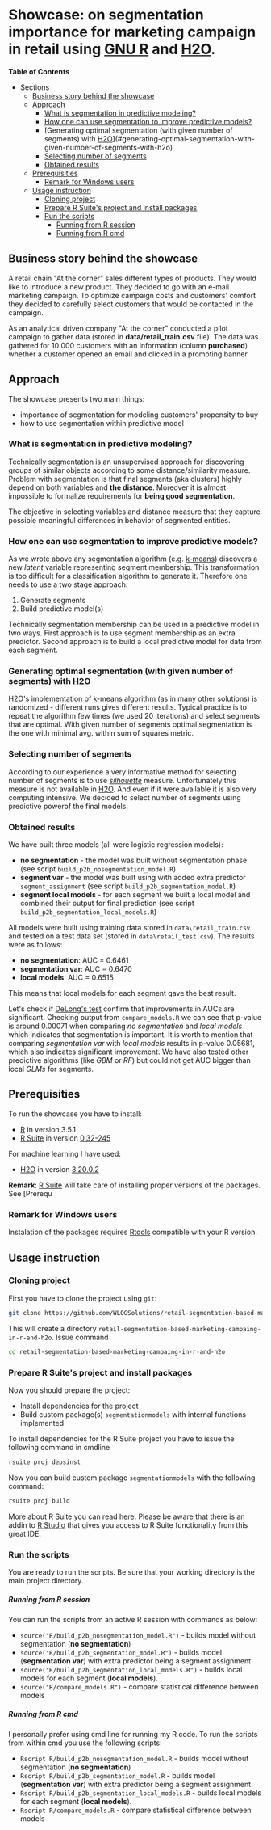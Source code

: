 # Showcase: on segmentation importance for marketing campaign in retail using [GNU R](https://www.r-project.org/) and [H2O](http://www.h2o.ai/).

<!-- markdown-toc start - Don't edit this section. Run M-x markdown-toc-refresh-toc -->
**Table of Contents**

- Sections
    - [Business story behind the showcase](#business-story-behind-the-showcase)
    - [Approach](#approach)
        - [What is segmentation in predictive modeling?](#what-is-segmentation-in-predictive-modeling)
        - [How one can use segmentation to improve predictive models?](#how-one-can-use-segmentation-to-improve-predictive-models)
        - [Generating optimal segmentation (with given number of segments) with [H2O](http://h2o.ai)](#generating-optimal-segmentation-with-given-number-of-segments-with-h2o)
        - [Selecting number of segments](#selecting-number-of-segments)
        - [Obtained results](#obtained-results)
    - [Prerequisities](#prerequisities)
        - [Remark for Windows users](#remark-for-windows-users)
    - [Usage instruction](#usage-instruction)
        - [Cloning project](#cloning-project)
        - [Prepare R Suite's project and install packages](#prepare-r-suites-project-and-install-packages)
        - [Run the scripts](#run-the-scripts)
			- [Running from R session](#running-from-r-session)
            - [Running from R cmd](#running-from-r-cmd)

<!-- markdown-toc end -->


## Business story behind the showcase

A retail chain "At the corner" sales different types of products. They would like to introduce a new product. They decided to go with an e-mail marketing campaign. To optimize campaign costs and customers' comfort they decided to carefully select customers that would be contacted in the campaign.

As an analytical driven company "At the corner" conducted a pilot campaign to gather data (stored in **data/retail_train.csv** file). The data was gathered for 10 000 customers with an information (column **purchased**) whether a customer opened an email and clicked in a promoting banner.

## Approach
The showcase presents two main things:

* importance of segmentation for modeling customers' propensity to buy
* how to use segmentation within predictive model

### What is segmentation in predictive modeling?

Technically segmentation is an unsupervised approach for discovering groups of similar objects according to some distance/similarity
measure. Problem with segmentation is that final segments (aka clusters) highly depend on both variables and **the distance**. Moreover it is almost impossible to formalize requirements for **being good segmentation**. 

The objective in selecting variables and distance measure that they capture possible meaningful differences in behavior of segmented entities.

### How one can use segmentation to improve predictive models?

As we wrote above any segmentation algorithm (e.g. [k-means](https://en.wikipedia.org/wiki/K-means_clustering)) discovers a new *latent* variable representing segment membership. This transformation is too difficult for a classification algorithm to generate it. Therefore one needs to use a two stage approach:

1. Generate segments
2. Build predictive model(s)

Technically segmentation membership can be used in a predictive model in two ways. First approach is to use segment membership as an extra predictor. Second approach is to build a local predictive model for data from each segment.

### Generating optimal segmentation (with given number of segments) with [H2O](http://h2o.ai)

[H2O's implementation of k-means algorithm](https://github.com/h2oai/h2o-3/blob/master/h2o-docs/src/product/tutorials/kmeans/kmeans.md) (as in many other solutions) is randomized - different runs gives different results. Typical practice is to repeat the algorithm few times (we used 20 iterations) and select
segments that are optimal. With given number of segments optimal segmentation is the one with minimal avg. within sum of squares metric.

### Selecting number of segments

According to our experience a very informative method for selecting number of segments is to use [*silhouette*](https://en.wikipedia.org/wiki/Silhouette_(clustering)) measure. Unfortunately this measure is not available in [H2O](http://h2o.ai). And even if it were available it is also very computing intensive. We decided to 
select number of segments using predictive powerof the final models.

### Obtained results

We have built three models (all were logistic regression models):

* **no segmentation** - the model was built without segmentation phase (see script `build_p2b_nosegmentation_model.R`)
* **segment var** - the model was built using with added extra predictor `segment_assignment` (see script `build_p2b_segmentation_model.R`)
* **segment local models** - for each segment we built a local model and combined their output for final prediction (see script `build_p2b_segmentation_local_models.R`)

All models were built using training data stored in `data\retail_train.csv` and tested on a test data set (stored in `data\retail_test.csv`). The results were as follows:

* **no segmentation**: AUC = 0.6461
* **segmentation var**: AUC = 0.6470
* **local models**: AUC = 0.6515

This means that local models for each segment gave the best result. 

Let's check if [DeLong's test](https://www.jstor.org/stable/2531595) confirm that improvements in AUCs are significant. Checking output from `compare_models.R` we can see that p-value is around 0.00071 when comparing *no segmentation* and *local models* which indicates that segmentation is important. It is worth to mention that comparing *segmentation var* with *local models* results in p-value 0.05681, which also indicates significant  improvement. We have also tested other predictive algorithms (like *GBM* or *RF*) but could not get AUC bigger than local *GLMs* for segments.


## Prerequisities

To run the showcase you have to install:

* [R](https://www.r-project.org/) in version 3.5.1
* [R Suite](https://github.com/WLOGSolutions/RSuite/blob/master/docs/basic_workflow.md) in version [0.32-245](http://rsuite.io/RSuite_Download.php)

For machine learning I have used:

* [H2O](https://www.h2o.ai/) in version [3.20.0.2](http://h2o-release.s3.amazonaws.com/h2o/rel-wright/6/index.html)

**Remark**: [R Suite](http://rsuite.io) will take care of installing proper versions of the packages. See [Prerequ

### Remark for Windows users

Instalation of the packages requires [Rtools](https://cran.r-project.org/bin/windows/Rtools/) compatible with your R version.

## Usage instruction

### Cloning project

First you have to clone the project using `git`:
``` bash
git clone https://github.com/WLOGSolutions/retail-segmentation-based-marketing-campaing-in-r-and-h2o
```

This will create a directory `retail-segmentation-based-marketing-campaing-in-r-and-h2o`. Issue command

``` bash
cd retail-segmentation-based-marketing-campaing-in-r-and-h2o
```

### Prepare R Suite's project and install packages

Now you should prepare the project:

* Install dependencies for the project
* Build custom package(s) `segmentationmodels` with internal functions implemented

To install dependencies for the R Suite project you have to issue the following command in cmdline

```bash
rsuite proj depsinst
```

Now you can build custom package `segmentationmodels` with the following command:

```bash
rsuite proj build
```

More about R Suite you can read [here](http://rsuite.io/RSuite_Tutorial.php). Please be aware that there is an addin to [R Studio](https://rstudio.com) that gives you access to R Suite functionality from this great IDE.

### Run the scripts

You are ready to run the scripts. Be sure that your working directory is the main project directory.

##### Running from R session

You can run the scripts from an active R session with commands as below: 

* `source("R/build_p2b_nosegmentation_model.R")` - builds model without segmentation (**no segmentation**)
* `source("R/build_p2b_segmentation_model.R")` - builds model (**segmentation var**) with extra predictor being a segment assignment
* `source("R/build_p2b_segmentation_local_models.R")` - builds local models for each segment (**local models**).
* `source("R/compare_models.R")` - compare statistical difference between  models

##### Running from R cmd

I personally prefer using cmd line for running my R code. To run the scripts from within cmd you use the following scripts:

* `Rscript R/build_p2b_nosegmentation_model.R` - builds model without segmentation (**no segmentation**)
* `Rscript R/build_p2b_segmentation_model.R` - builds model (**segmentation var**) with extra predictor being a segment assignment
* `Rscript R/build_p2b_segmentation_local_models.R` - builds local models for each segment (**local models**).
* `Rscript R/compare_models.R` - compare statistical difference between  models
